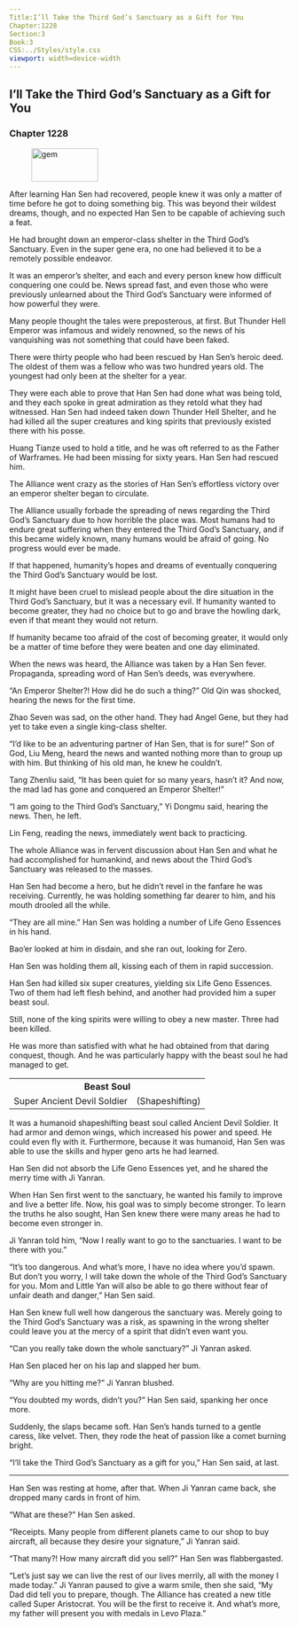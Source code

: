 ```yaml
---
Title:I’ll Take the Third God’s Sanctuary as a Gift for You 
Chapter:1228 
Section:3 
Book:3 
CSS:../Styles/style.css 
viewport: width=device-width
---
```

  
## I’ll Take the Third God’s Sanctuary as a Gift for You
### Chapter 1228
  
<figure>
	<img src="../Images/gem.gif" alt="gem" id="gem" width="120" height="60" />
</figure>
  

  
After learning Han Sen had recovered, people knew it was only a matter of time before he got to doing something big. This was beyond their wildest dreams, though, and no expected Han Sen to be capable of achieving such a feat.

He had brought down an emperor-class shelter in the Third God’s Sanctuary. Even in the super gene era, no one had believed it to be a remotely possible endeavor.

It was an emperor’s shelter, and each and every person knew how difficult conquering one could be. News spread fast, and even those who were previously unlearned about the Third God’s Sanctuary were informed of how powerful they were.

Many people thought the tales were preposterous, at first. But Thunder Hell Emperor was infamous and widely renowned, so the news of his vanquishing was not something that could have been faked.

There were thirty people who had been rescued by Han Sen’s heroic deed. The oldest of them was a fellow who was two hundred years old. The youngest had only been at the shelter for a year.

They were each able to prove that Han Sen had done what was being told, and they each spoke in great admiration as they retold what they had witnessed. Han Sen had indeed taken down Thunder Hell Shelter, and he had killed all the super creatures and king spirits that previously existed there with his posse.

Huang Tianze used to hold a title, and he was oft referred to as the Father of Warframes. He had been missing for sixty years. Han Sen had rescued him.

The Alliance went crazy as the stories of Han Sen’s effortless victory over an emperor shelter began to circulate.

The Alliance usually forbade the spreading of news regarding the Third God’s Sanctuary due to how horrible the place was. Most humans had to endure great suffering when they entered the Third God’s Sanctuary, and if this became widely known, many humans would be afraid of going. No progress would ever be made.

If that happened, humanity’s hopes and dreams of eventually conquering the Third God’s Sanctuary would be lost.

It might have been cruel to mislead people about the dire situation in the Third God’s Sanctuary, but it was a necessary evil. If humanity wanted to become greater, they had no choice but to go and brave the howling dark, even if that meant they would not return.

If humanity became too afraid of the cost of becoming greater, it would only be a matter of time before they were beaten and one day eliminated.

When the news was heard, the Alliance was taken by a Han Sen fever. Propaganda, spreading word of Han Sen’s deeds, was everywhere.

“An Emperor Shelter?! How did he do such a thing?” Old Qin was shocked, hearing the news for the first time.

Zhao Seven was sad, on the other hand. They had Angel Gene, but they had yet to take even a single king-class shelter.

“I’d like to be an adventuring partner of Han Sen, that is for sure!” Son of God, Liu Meng, heard the news and wanted nothing more than to group up with him. But thinking of his old man, he knew he couldn’t.

Tang Zhenliu said, “It has been quiet for so many years, hasn’t it? And now, the mad lad has gone and conquered an Emperor Shelter!”

“I am going to the Third God’s Sanctuary,” Yi Dongmu said, hearing the news. Then, he left.

Lin Feng, reading the news, immediately went back to practicing.

The whole Alliance was in fervent discussion about Han Sen and what he had accomplished for humankind, and news about the Third God’s Sanctuary was released to the masses.

Han Sen had become a hero, but he didn’t revel in the fanfare he was receiving. Currently, he was holding something far dearer to him, and his mouth drooled all the while.

“They are all mine.” Han Sen was holding a number of Life Geno Essences in his hand.

Bao’er looked at him in disdain, and she ran out, looking for Zero.

Han Sen was holding them all, kissing each of them in rapid succession.

Han Sen had killed six super creatures, yielding six Life Geno Essences. Two of them had left flesh behind, and another had provided him a super beast soul.

Still, none of the king spirits were willing to obey a new master. Three had been killed.

He was more than satisfied with what he had obtained from that daring conquest, though. And he was particularly happy with the beast soul he had managed to get.

<div class="tables">
    <table class="beast">
        <tr>
            <th colspan="2">Beast Soul</th>
        </tr><tr>
            <td>Super Ancient Devil Soldier</td>
            <td>(Shapeshifting)</td>
        </tr>
    </table>
    <!--REPLACE-->
</div>

It was a humanoid shapeshifting beast soul called Ancient Devil Soldier. It had armor and demon wings, which increased his power and speed. He could even fly with it. Furthermore, because it was humanoid, Han Sen was able to use the skills and hyper geno arts he had learned.

Han Sen did not absorb the Life Geno Essences yet, and he shared the merry time with Ji Yanran.

When Han Sen first went to the sanctuary, he wanted his family to improve and live a better life. Now, his goal was to simply become stronger. To learn the truths he also sought, Han Sen knew there were many areas he had to become even stronger in.

Ji Yanran told him, “Now I really want to go to the sanctuaries. I want to be there with you.”

“It’s too dangerous. And what’s more, I have no idea where you’d spawn. But don’t you worry, I will take down the whole of the Third God’s Sanctuary for you. Mom and Little Yan will also be able to go there without fear of unfair death and danger,” Han Sen said.

Han Sen knew full well how dangerous the sanctuary was. Merely going to the Third God’s Sanctuary was a risk, as spawning in the wrong shelter could leave you at the mercy of a spirit that didn’t even want you.

“Can you really take down the whole sanctuary?” Ji Yanran asked.

Han Sen placed her on his lap and slapped her bum.

“Why are you hitting me?” Ji Yanran blushed.

“You doubted my words, didn’t you?” Han Sen said, spanking her once more.

Suddenly, the slaps became soft. Han Sen’s hands turned to a gentle caress, like velvet. Then, they rode the heat of passion like a comet burning bright.

“I’ll take the Third God’s Sanctuary as a gift for you,” Han Sen said, at last.

***

Han Sen was resting at home, after that. When Ji Yanran came back, she dropped many cards in front of him.

“What are these?” Han Sen asked.

“Receipts. Many people from different planets came to our shop to buy aircraft, all because they desire your signature,” Ji Yanran said.

“That many?! How many aircraft did you sell?” Han Sen was flabbergasted.

“Let’s just say we can live the rest of our lives merrily, all with the money I made today.” Ji Yanran paused to give a warm smile, then she said, “My Dad did tell you to prepare, though. The Alliance has created a new title called Super Aristocrat. You will be the first to receive it. And what’s more, my father will present you with medals in Levo Plaza.”